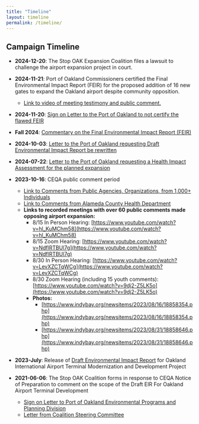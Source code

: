```yaml
---
title: "Timeline"
layout: timeline
permalink: /timeline/
---
```


## Campaign Timeline


- **2024-12-20**: The Stop OAK Expansion Coalition files a lawsuit to challenge the airport expansion project in court.

- **2024-11-21**: Port of Oakland Commissioners certified the Final Environmental Impact Report (FEIR) for the proposed addition of 16 new gates to expand the Oakland airport despite community opposition.  
  - [Link to video of meeting testimony and public comment.](https://portofoakland.granicus.com/MediaPlayer.php?view_id=2&clip_id=372)

- **2024-11-20**: [Sign on Letter to the Port of Oakland to not certify the flawed FEIR](https://www.stopoakexpansion.org/s/Organization-Letter-re-FEIR-certification-vote_241120.pdf)

- **Fall 2024**: [Commentary on the Final Environmental Impact Report (FEIR)](https://www.stopoakexpansion.org/s/FEIR-OAK-Summary-and-Commentary.pdf)

- **2024-10-03**: [Letter to the Port of Oakland requesting Draft Environmental Impact Report be rewritten](https://www.stopoakexpansion.org/s/Stop-OAK-Exp-REIR-Comment-Letter-2024.pdf)

- **2024-07-22**: [Letter to the Port of Oakland requesting a Health Impact Assessment for the planned expansion](https://www.stopoakexpansion.org/s/Stop-OAK-Ltr-to-Port-re-HIA-July-2024docx.pdf)

- **2023-10-16**: CEQA public comment period  
  - [Link to Comments from Public Agencies, Organizations, from 1,000+ Individuals](https://www.iflyoak.com/wp-content/uploads/2024/10/Appendix-P_DEIR-Comments-and-Responses.pdf)  
  - [Link to Comments from Alameda County Health Department](https://www.stopoakexpansion.org/s/231016_Alameda-County-Public-Health-Department_-Kimi-Watkins-Tartt-and-Nicholas-Moss.pdf)  
  - **Links to recorded meetings with over 60 public comments made opposing airport expansion:**  
    - 8/15 In Person Hearing: [https://www.youtube.com/watch?v=hl_KuMChm58](https://www.youtube.com/watch?v=hl_KuMChm58)  
    - 8/15 Zoom Hearing: [https://www.youtube.com/watch?v=NdflRTBUl7g](https://www.youtube.com/watch?v=NdflRTBUl7g)  
    - 8/30 In Person Hearing: [https://www.youtube.com/watch?v=LevXZCTqWCg](https://www.youtube.com/watch?v=LevXZCTqWCg)  
    - 8/30 Zoom Hearing (including 15 youth comments): [https://www.youtube.com/watch?v=9dj2-Z5LK5o](https://www.youtube.com/watch?v=9dj2-Z5LK5o)  
    - **Photos:**  
      - [https://www.indybay.org/newsitems/2023/08/16/18858354.php](https://www.indybay.org/newsitems/2023/08/16/18858354.php)  
      - [https://www.indybay.org/newsitems/2023/08/31/18858646.php](https://www.indybay.org/newsitems/2023/08/31/18858646.php)

- **2023-July**: Release of [Draft Environmental Impact Report](https://www.oaklandairport.com/wp-content/uploads/230717_Public-Draft-EIR_Web_v1.0.pdf) for Oakland International Airport Terminal Modernization and Development Project

- **2021-06-06**: The Stop OAK Coalition forms in response to CEQA Notice of Preparation to comment on the scope of the Draft EIR For Oakland Airport Terminal Development  
  - [Sign on Letter to Port of Oakland Environmental Programs and Planning Division](https://www.stopoakexpansion.org/s/20210607-OAK-Airport-Expansion-DEIR-Scoping-Letter_org-sign-on.pdf)  
  - [Letter from Coalition Steering Committee](https://www.stopoakexpansion.org/s/20210607-Letter-to-Port-of-Oakland-re_-Airport-Expansion_steering-committee.pdf)
